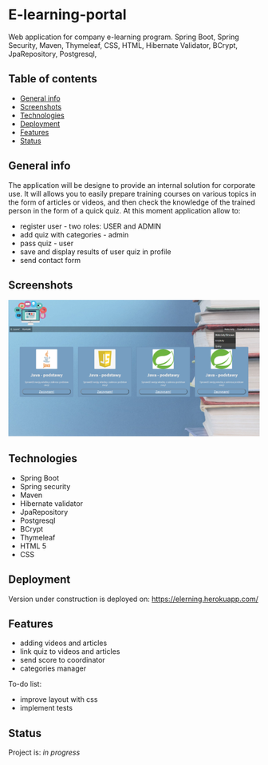 # E-learning-portal
Web application for company e-learning program. Spring Boot, Spring Security, Maven, Thymeleaf, CSS, HTML, Hibernate Validator, BCrypt, JpaRepository, Postgresql,

## Table of contents
* [General info](#general-info)
* [Screenshots](#screenshots)
* [Technologies](#technologies)
* [Deployment](#deployment)
* [Features](#features)
* [Status](#status)


## General info
The application will be designe to provide an internal solution for corporate use. It will allows you to easily prepare training courses on various topics in the form of articles or videos, and then check the knowledge of the trained person in the form of a quick quiz. At this moment application allow to:
* register user - two roles: USER and ADMIN
* add quiz with categories - admin
* pass quiz - user
* save and display results of user quiz in profile
* send contact form 

## Screenshots
![screenshot](./screen.png)

## Technologies
* Spring Boot
* Spring security
* Maven
* Hibernate validator
* JpaRepository
* Postgresql
* BCrypt
* Thymeleaf
* HTML 5
* CSS


## Deployment
Version under construction is deployed on: https://elerning.herokuapp.com/


## Features
* adding videos and articles
* link quiz to videos and articles
* send score to coordinator
* categories manager

To-do list:
* improve layout with css
* implement tests

## Status
Project is: _in progress_
